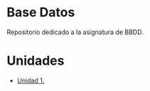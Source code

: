 # Base Datos
  Repositorio dedicado a la asignatura de BBDD.
# Unidades
- [Unidad 1.](Unidad-1)

  
<!--
**JVC0/Base-datos** is a ✨ _special_ ✨ repository because its `README.md` (this file) appears on your GitHub profile.

Here are some ideas to get you started:

